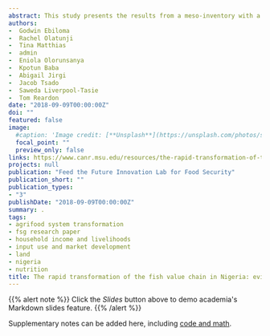 ```yaml
---
abstract: This study presents the results from a meso-inventory with a recall over 10 years of numbers of actors of different size strata in the fish value chain segments in Niger State, Northern Nigeria. It was conducted between March and July 2018. We explore the growth and changing structure of the fish value chain in the state. The 9 segments studied include hatcheries and feed mills (as inputs to the farmed fish segment), fish production (fish farmers and fishers), urban and rural wholesalers and retailers, and fish processors.
authors:
-  Godwin Ebiloma
-  Rachel Olatunji
-  Tina Matthias
-  admin
-  Eniola Olorunsanya
-  Kpotun Baba
-  Abigail Jirgi
-  Jacob Tsado
-  Saweda Liverpool-Tasie
-  Tom Reardon
date: "2018-09-09T00:00:00Z"
doi: ""
featured: false
image:
  #caption: 'Image credit: [**Unsplash**](https://unsplash.com/photos/s9CC2SKySJM)'
  focal_point: ""
  preview_only: false
links: https://www.canr.msu.edu/resources/the-rapid-transformation-of-the-fish-value-chain-in-nigeria-evidence-from-niger-state
projects: null
publication: "Feed the Future Innovation Lab for Food Security"
publication_short: ""
publication_types:
- "3"
publishDate: "2018-09-09T00:00:00Z"
summary: .
tags:
- agrifood system transformation
- fsg research paper
- household income and livelihoods
- input use and market development
- land
- nigeria
- nutrition
title: The rapid transformation of the fish value chain in Nigeria: evidence from Niger State / Policy Research Paper 112
---
```


{{% alert note %}}
Click the *Slides* button above to demo academia's Markdown slides feature.
{{% /alert %}}

Supplementary notes can be added here, including [code and math](https://sourcethemes.com/academic/docs/writing-markdown-latex/).
